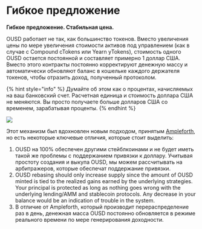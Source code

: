 # Гибкое предложение

**Гибкое предложение. Стабильная цена.**

OUSD работает не так, как большинство токенов. Вместо увеличения цены по мере увеличения стоимости активов под управлением (как в случае с Compound cTokens или Yearn yTokens), стоимость одного OUSD остается постоянной и составляет примерно 1 доллар США. Вместо этого контракты постоянно корректируют денежную массу и автоматически обновляют баланс в кошельке каждого держателя токенов, чтобы отразить доход, полученный протоколом.

{% hint style="info" %}
Думайте об этом как о процентах, начисляемых на ваш банковский счет. Расчетная единица и стоимость доллара США не меняются. Вы просто получаете больше долларов США со временем, зарабатывая проценты.
{% endhint %}

![](../.gitbook/assets/ousd_docs_graphics_4.png)

Этот механизм был вдохновлен новым подходом, принятым [Ampleforth](https://www.ampleforth.org/), но есть некоторые ключевые отличия, которые стоит выделить:

1. OUSD на 100% обеспечен другими стейблкоинами и не будет иметь такой же проблемы с поддержанием привязки к доллару. Учитывая простоту создания и выкупа OUSD, мы можем рассчитывать на арбитражеров, которые обеспечат поддержание привязки.
2. OUSD rebasing should only increase supply since the amount of OUSD minted is tied to the realized gains earned by the underlying strategies. Your principal is protected as long as nothing goes wrong with the underlying lending/AMM and stablecoin protocols. Any decrease in your balance would be an indication of trouble in the system.
3. В отличие от Ampleforth, который производит перераспределение раз в день, денежная масса OUSD постоянно обновляется в режиме реального времени по мере генерирования доходности.


